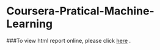 # Coursera-Pratical-Machine-Learning
###To view html report online, please click [here](https://github.com/Jiahua-Jiang/Coursera-Pratical-Machine-Learning/blob/master/final_project.html)
.
